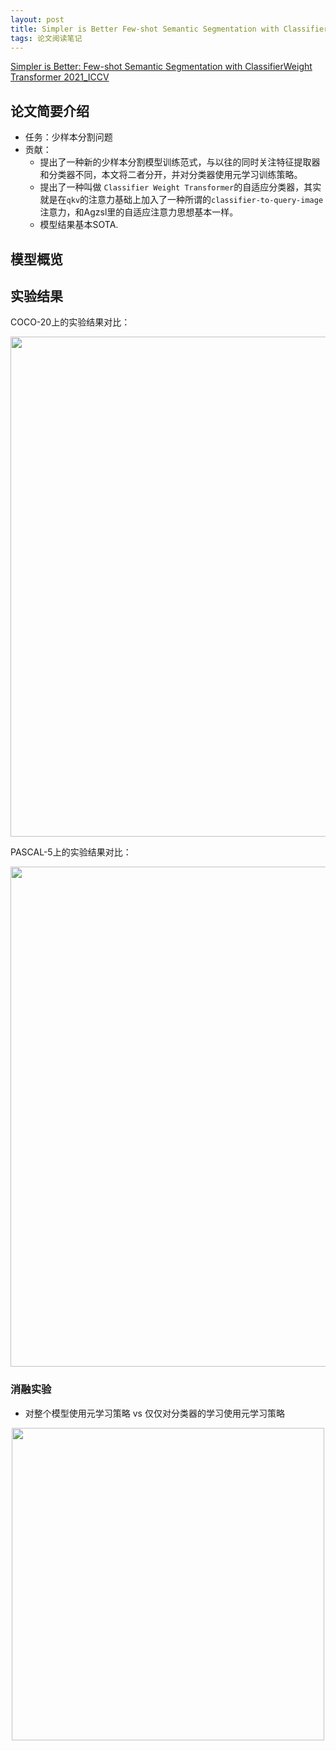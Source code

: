 ```yaml
---
layout: post
title: Simpler is Better Few-shot Semantic Segmentation with ClassifierWeight Transformer
tags: 论文阅读笔记
---
```


[Simpler is Better: Few-shot Semantic Segmentation with ClassifierWeight Transformer 2021_ICCV](https://arxiv.org/abs/2108.03032)


## 论文简要介绍
- 任务：少样本分割问题
- 贡献：
  - 提出了一种新的少样本分割模型训练范式，与以往的同时关注特征提取器和分类器不同，本文将二者分开，并对分类器使用元学习训练策略。
  - 提出了一种叫做 `Classifier Weight Transformer`的自适应分类器，其实就是在`qkv`的注意力基础上加入了一种所谓的`classifier-to-query-image`注意力，和Agzsl里的自适应注意力思想基本一样。
  - 模型结果基本SOTA.


## 模型概览




## 实验结果

COCO-20上的实验结果对比：

<div align=center><img src="https://i.postimg.cc/VLp5b19J/QQ-20210812172239.png" width="800"></div>

PASCAL-5上的实验结果对比：
<div align=center><img src="https://i.postimg.cc/vTDHcSc7/QQ-20210812172406.png" width="800"></div>


### 消融实验
- 对整个模型使用元学习策略 vs 仅仅对分类器的学习使用元学习策略
<div align=center><img src="https://i.postimg.cc/mZqTmjPq/QQ-20210812173117.png" width="500"></div>

### 




